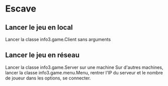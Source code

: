 # Escave

## Lancer le jeu en local

Lancer la classe info3.game.Client sans arguments

## Lancer le jeu en réseau

Lancer la classe info3.game.Server sur une machine
Sur d'autres machines, lancer la classe info3.game.menu.Menu, rentrer l'IP du serveur et le nombre de joueur dans les options, se connecter.

